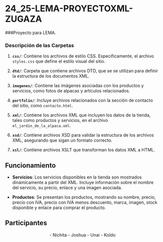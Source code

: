 # 24_25-LEMA-PROYECTOXML-ZUGAZA

###Proyecto para LEMA.

### Descripción de las Carpetas

1. **`css/`**: Contiene los archivos de estilo CSS. Específicamente, el archivo `styles.css` que define el estilo visual del sitio.

2. **`dtd/`**: Carpeta que contiene archivos DTD, que se se utilizan para definir la estructura de los documentos XML.

3. **`imagenes/`**: Contiene las imágenes asociadas con los productos y servicios, como fotos de alpacas y artículos relacionados.

4. **`portfolio/`**: Incluye archivos relacionados con la sección de contacto del sitio, como `contacto.html`.

5. **`xml/`**: Contiene los archivos XML que incluyen los datos de la tienda, tales como productos y servicios, en el archivo `el_jardin_de_la_alpaca.xml`.

6. **`xsd/`**: Contiene archivos XSD para validar la estructura de los archivos XML, asegurando que sigan un formato correcto.

7. **`xsl/`**: Contiene archivos XSLT que transforman los datos XML a HTML.

## Funcionamiento

- **Servicios**: Los servicios disponibles en la tienda son mostrados dinámicamente a partir del XML. Incluye información sobre el nombre del servicio, su precio, enlace y una imagen asociada.

- **Productos**: Se presentan los productos, mostrando su nombre, precio, precio con IVA, precio con IVA menos descuento, marca, imagen, stock disponible y enlace para comprar el producto.
  
## Participantes

<div align="center">
  - Nichita
  - Joshua
  - Unai
  - Koldo
</div>
